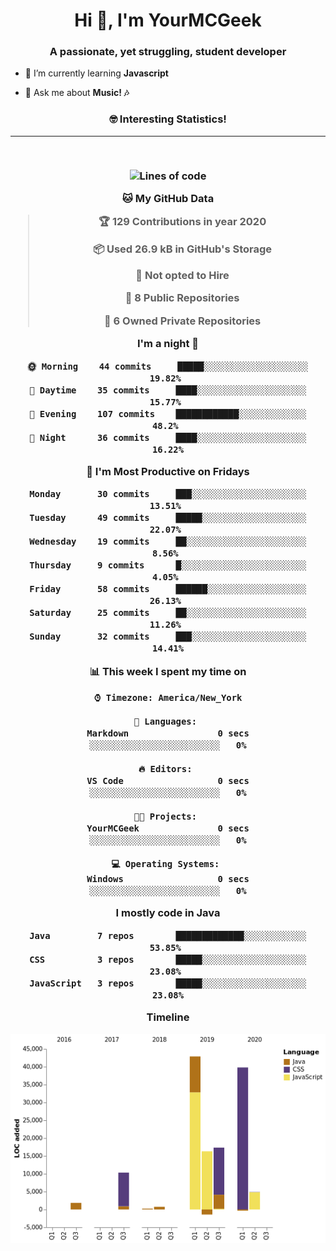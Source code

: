 <h1 align="center">Hi 👋, I'm YourMCGeek</h1>
<h3 align="center">A passionate, yet struggling, student developer</h3>


- 🌱 I’m currently learning **Javascript**

- 💬 Ask me about **Music! 🎶**

<h3 align="center">🤓 Interesting Statistics!

----

<br>
<!--START_SECTION:waka-->

![Lines of code](https://img.shields.io/badge/From%20Hello%20World%20I've%20written-1.9%20million%20Lines%20of%20code-blue)

**🐱 My GitHub Data** 

> 🏆 129 Contributions in year 2020
 > 
> 📦 Used 26.9 kB in GitHub's Storage 
 > 
> 🚫 Not opted to Hire
 > 
> 📜 8 Public Repositories 
 > 
> 🔑 6 Owned Private Repositories 

**I'm a night 🦉** 

```text
🌞 Morning    44 commits     █████░░░░░░░░░░░░░░░░░░░░   19.82% 
🌆 Daytime    35 commits     ████░░░░░░░░░░░░░░░░░░░░░   15.77% 
🌃 Evening    107 commits    ████████████░░░░░░░░░░░░░   48.2% 
🌙 Night      36 commits     ████░░░░░░░░░░░░░░░░░░░░░   16.22%

```
📅 **I'm Most Productive on Fridays** 

```text
Monday       30 commits     ███░░░░░░░░░░░░░░░░░░░░░░   13.51% 
Tuesday      49 commits     █████░░░░░░░░░░░░░░░░░░░░   22.07% 
Wednesday    19 commits     ██░░░░░░░░░░░░░░░░░░░░░░░   8.56% 
Thursday     9 commits      █░░░░░░░░░░░░░░░░░░░░░░░░   4.05% 
Friday       58 commits     ██████░░░░░░░░░░░░░░░░░░░   26.13% 
Saturday     25 commits     ██░░░░░░░░░░░░░░░░░░░░░░░   11.26% 
Sunday       32 commits     ███░░░░░░░░░░░░░░░░░░░░░░   14.41%

```


📊 **This week I spent my time on** 

```text
⌚︎ Timezone: America/New_York

💬 Languages: 
Markdown                 0 secs              ░░░░░░░░░░░░░░░░░░░░░░░░░   0%

🔥 Editors: 
VS Code                  0 secs              ░░░░░░░░░░░░░░░░░░░░░░░░░   0%

🐱‍💻 Projects: 
YourMCGeek               0 secs              ░░░░░░░░░░░░░░░░░░░░░░░░░   0%

💻 Operating Systems: 
Windows                  0 secs              ░░░░░░░░░░░░░░░░░░░░░░░░░   0%

```

**I mostly code in Java** 

```text
Java         7 repos        █████████████░░░░░░░░░░░░   53.85% 
CSS          3 repos        █████░░░░░░░░░░░░░░░░░░░░   23.08% 
JavaScript   3 repos        █████░░░░░░░░░░░░░░░░░░░░   23.08%

```


**Timeline**

![Chart not found](https://github.com/YourMCGeek/YourMCGeek/blob/master/charts/bar_graph.png) 


<!--END_SECTION:waka-->
